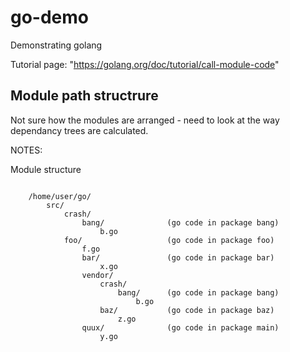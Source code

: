 # go-demo

Demonstrating golang

Tutorial page: "https://golang.org/doc/tutorial/call-module-code"

## Module path structrure

Not sure how the modules are arranged - need to look at the way dependancy trees are calculated.

NOTES:

Module structure

```text

    /home/user/go/
        src/
            crash/
                bang/              (go code in package bang)
                    b.go
            foo/                   (go code in package foo)
                f.go
                bar/               (go code in package bar)
                    x.go
                vendor/
                    crash/
                        bang/      (go code in package bang)
                            b.go
                    baz/           (go code in package baz)
                        z.go
                quux/              (go code in package main)
                    y.go

```
